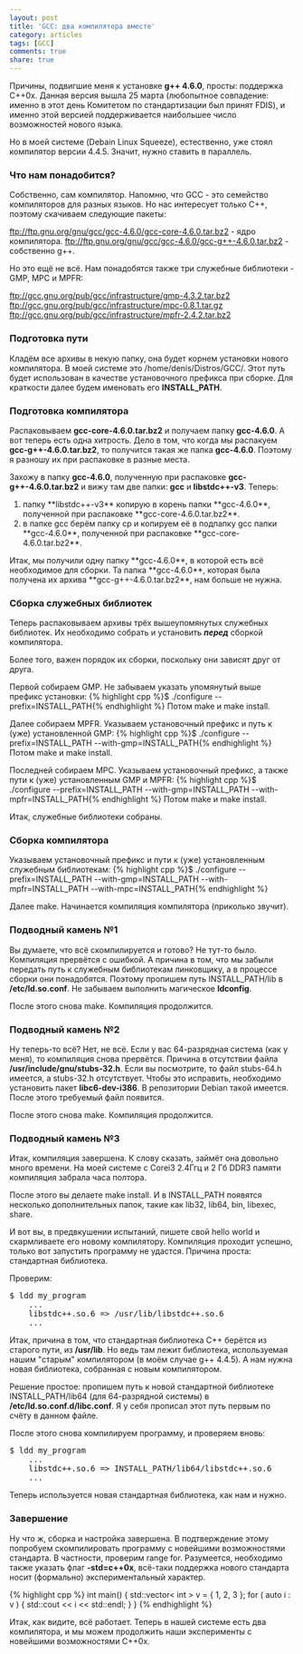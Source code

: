 ```yaml
---
layout: post
title: 'GCC: два компилятора вместе'
category: articles
tags: [GCC]
comments: true
share: true
---
```


Причины, подвигшие меня к установке **g++ 4.6.0**, просты: поддержка C++0x. Данная версия вышла 25 марта (любопытное совпадение: именно в этот день Комитетом по стандартизации был принят FDIS), и именно этой версией поддерживается наибольшее число возможностей нового языка.

Но в моей системе (Debain Linux Squeeze), естественно, уже стоял компилятор версии 4.4.5. Значит, нужно ставить в параллель.<br/>
<h3>Что нам понадобится?</h3>

Собственно, сам компилятор. Напомню, что GCC - это семейство компиляторов для разных языков. Но нас интересует только С++, поэтому скачиваем следующие пакеты:

ftp://ftp.gnu.org/gnu/gcc/gcc-4.6.0/gcc-core-4.6.0.tar.bz2 - ядро компилятора.
ftp://ftp.gnu.org/gnu/gcc/gcc-4.6.0/gcc-g++-4.6.0.tar.bz2 - собственно g++.

Но это ещё не всё. Нам понадобятся также три служебные библиотеки - GMP, MPC и MPFR:

ftp://gcc.gnu.org/pub/gcc/infrastructure/gmp-4.3.2.tar.bz2
ftp://gcc.gnu.org/pub/gcc/infrastructure/mpc-0.8.1.tar.gz
ftp://gcc.gnu.org/pub/gcc/infrastructure/mpfr-2.4.2.tar.bz2<br/>
<h3>Подготовка пути</h3>

Кладём все архивы в некую папку, она будет корнем установки нового компилятора. В моей системе это /home/denis/Distros/GCC/. Этот путь будет использован в качестве установочного префикса при сборке. Для краткости далее будем именовать его **INSTALL_PATH**.<br/>
<h3>Подготовка компилятора</h3>

Распаковываем **gcc-core-4.6.0.tar.bz2** и получаем папку **gcc-4.6.0**. А вот теперь есть одна хитрость. Дело в том, что когда мы распакуем **gcc-g++-4.6.0.tar.bz2**, то получится такая же папка **gcc-4.6.0**. Поэтому я разношу их при распаковке в разные места.

Захожу в папку **gcc-4.6.0**, полученную при распаковке **gcc-g++-4.6.0.tar.bz2** и вижу там две папки: **gcc** и **libstdc++-v3**. Теперь:
<ol>
 <li>папку **libstdc++-v3** копирую в корень папки **gcc-4.6.0**, полученной при распаковке **gcc-core-4.6.0.tar.bz2**.</li>
 <li>в папке gcc берём папку cp и копируем её в подпапку gcc папки **gcc-4.6.0**, полученной при распаковке **gcc-core-4.6.0.tar.bz2**.</li>
</ol>
Итак, мы получили одну папку **gcc-4.6.0**, в которой есть всё необходимое для сборки. Та папка **gcc-4.6.0**, которая была получена их архива **gcc-g++-4.6.0.tar.bz2**, нам больше не нужна.<br/>
<h3>Сборка служебных библиотек</h3>

Теперь распаковываем архивы трёх вышеупомянутых служебных библиотек. Их необходимо собрать и установить ***перед*** сборкой компилятора.

Более того, важен порядок их сборки, поскольку они зависят друг от друга.

Первой собираем GMP. Не забываем указать упомянутый выше префикс установки:
{% highlight cpp %}$ ./configure --prefix=INSTALL_PATH{% endhighlight %}
Потом make и make install.

Далее собираем MPFR. Указываем установочный префикс и путь к (уже) установленной GMP:
{% highlight cpp %}$ ./configure --prefix=INSTALL_PATH --with-gmp=INSTALL_PATH{% endhighlight %}
Потом make и make install.

Последней собираем MPC. Указываем установочный префикс, а также пути к (уже) установленным GMP и MPFR:
{% highlight cpp %}$ ./configure --prefix=INSTALL_PATH --with-gmp=INSTALL_PATH --with-mpfr=INSTALL_PATH{% endhighlight %}
Потом make и make install.

Итак, служебные библиотеки собраны.<br/>
<h3>Сборка компилятора</h3>

Указываем установочный префикс и пути к (уже) установленным служебным библиотекам:
{% highlight cpp %}$ ./configure --prefix=INSTALL_PATH --with-gmp=INSTALL_PATH --with-mpfr=INSTALL_PATH --with-mpc=INSTALL_PATH{% endhighlight %}

Далее make. Начинается компиляция компилятора (приколько звучит).<br/>
<h3>Подводный камень №1</h3>

Вы думаете, что всё скомпилируется и готово? Не тут-то было. Компиляция прервётся с ошибкой. А причина в том, что мы забыли передать путь к служебным библиотекам линковщику, а в процессе сборки они понадобятся. Поэтому пропишем путь INSTALL_PATH/lib в **/etc/ld.so.conf**. Не забываем выполнить магическое **ldconfig**.

После этого снова make. Компиляция продолжится.<br/>
<h3>Подводный камень №2</h3>

Ну теперь-то всё? Нет, не всё. Если у вас 64-разрядная система (как у меня), то компиляция снова прервётся. Причина в отсутствии файла **/usr/include/gnu/stubs-32.h**. Если вы посмотрите, то файл stubs-64.h имеется, а stubs-32.h отсутствует. Чтобы это исправить, необходимо установить пакет **libc6-dev-i386**. В репозитории Debian такой имеется. После этого требуемый файл появится.

После этого снова make. Компиляция продолжится.<br/>
<h3>Подводный камень №3</h3>

Итак, компиляция завершена. К слову сказать, займёт она довольно много времени. На моей системе с Corei3 2.4Ггц и 2 Гб DDR3 памяти компиляция забрала часа полтора.

После этого вы делаете make install. И в INSTALL_PATH появятся несколько дополнительных папок, такие как lib32, lib64, bin, libexec, share.

И вот вы, в предвкушении испытаний, пишете свой hello world и скармливаете его новому компилятору. Компиляция проходит успешно, только вот запустить программу не удастся. Причина проста: стандартная библиотека.

Проверим:
<pre>$ ldd my_program
    ...
    libstdc++.so.6 => /usr/lib/libstdc++.so.6  
    ...</pre>

Итак, причина в том, что стандартная библиотека С++ берётся из старого пути, из **/usr/lib**. Но ведь там лежит библиотека, используемая нашим "старым" компилятором (в моём случае g++ 4.4.5). А нам нужна новая библиотека, собранная с новым компилятором.

Решение простое: пропишем путь к новой стандартной библиотеке INSTALL_PATH/lib64 (для 64-разрядной системы) в **/etc/ld.so.conf.d/libc.conf**. Я у себя прописал этот путь первым по счёту в данном файле.

После этого снова компилируем программу, и проверяем вновь:
<pre>$ ldd my_program
    ...
    libstdc++.so.6 => INSTALL_PATH/lib64/libstdc++.so.6  
    ...</pre>

Теперь используется новая стандартная библиотека, как нам и нужно.<br/>
<h3>Завершение</h3>

Ну что ж, сборка и настройка завершена. В подтверждение этому попробуем скомпилировать программу с новейшими возможностями стандарта. В частности, проверим range for. Разумеется, необходимо также указать флаг **-std=c++0x**, всё-таки поддержка нового стандарта носит (формально) экспериментальный характер.

{% highlight cpp %}
int main() {
    std::vector< int > v = { 1, 2, 3 };
    for ( auto i : v ) {
        std::cout << i << std::endl;
    }
}
{% endhighlight %}

Итак, как видите, всё работает. Теперь в нашей системе есть два компилятора, и мы можем продолжить наши эксперименты с новейшими возможностями C++0x.
